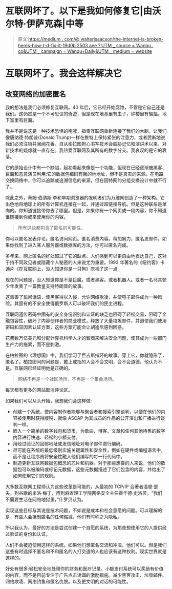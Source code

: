 # 互联网坏了。以下是我如何修复它|由沃尔特·伊萨克森|中等

> 原文:[https://medium . com/@ walterisaacson/the-internet-is-broken-heres-how-I-d-fix-it-19d0b 2503 aee？UTM _ source = Wanqu . co&UTM _ campaign = Wanqu+Daily&UTM _ medium = website](https://medium.com/@walterisaacson/the-internet-is-broken-heres-how-i-d-fix-it-19d0b2503aee?utm_source=wanqu.co&utm_campaign=Wanqu+Daily&utm_medium=website)

# 互联网坏了。我会这样解决它

## 改变网络的加密匿名

我的想法是我们必须修复互联网。40 年后，它已经开始腐蚀，不管是它自己还是我们。这仍然是一个不可思议的奇迹，但是现在地基里有虫子，钟楼里有蝙蝠，地下室里有巨魔。

我并不是说这是一种技术恐惧的咆哮，指责互联网重新连接了我们的大脑，让我们像唐纳德·特朗普(Donald Trump)一样在推特上保持紧张的注意力，或者武断地说我们必须注销并闻闻花香。自从柏拉图担心书写技术会威胁记忆和演讲术以来，对新技术的疑虑就一直存在。我热爱互联网及其所有的数字分支。我哀叹的是它的衰落。

它的原始设计中有一个缺陷，起初看起来像是一个功能，但现在已经逐渐被黑客、巨魔和恶意演员利用:它的数据包编码有目的地地址，但不是真实的来源。在电路交换网络中，你可以追踪或追溯信息的来源，但在因特网的分组交换设计中就不行了。



除此之外，蒂姆·伯纳斯·李和早期浏览器的发明者们为万维网创造了一种架构。它出色地将地球上的所有计算机连接在一起，并通过超链接导航。但是这种联系是单向的。你知道链接带你去了哪里。但是，如果你有一个网页或一段内容，你不知道谁链接到你或来使用你的内容。

> 所有这些都包含了匿名的可能性。

你可以匿名发表评论。匿名访问网页。匿名消费内容。稍加努力，匿名发邮件。如果你找到了进入某人服务器或数据库的方法，你可以匿名完成。

多年来，网上匿名的好处超过了它的缺点。人们感到可以更自由地表达自己，这对于持不同政见者或隐藏个人秘密的人来说尤为重要。1993 年著名的《纽约客》卡通片《在互联网上，没人知道你是一只狗》庆祝了这一点

现在的问题是，没人知道你是不是巨魔。或者黑客。或者机器人。或者一名马其顿少年发表了一篇教皇支持特朗普的故事。

这毒害了民间话语，使黑客得以入侵，允许网络欺凌，并使电子邮件成为一种风险。其固有的不安全使得俄罗斯人可以破坏我们的民主进程。

互联网遗传密码中固有的安全身份识别和认证的缺乏也阻碍了轻松交易，阻碍了金融包容性，破坏了内容创作者的商业模式，释放了大量垃圾邮件，并迫使我们使用密码和双因素认证方案，这些方案可能会让胡迪尼感到困惑。

花费数万亿美元和分配计算机科学人才的智商来解决安全问题，使其成为一些部门生产力的拖累，而不是刺激。

在柏拉图的《理想国》中，我们学习了巨吉斯指环的故事。穿上它，你就隐形了，匿名了。柏拉图问的问题是，戴上戒指的人会不会文明，会不会道德。他认为不是。互联网已经证明他是正确的。

> 网络不再是一个社区场所，不再是一个集会场所。

每天都有更多的网站取消评论区。

如果我们可以从头开始，我想我们会这样做:

*   创建一个系统，使内容制作者能够与聚合者和搜索引擎谈判，以便在他们的内容被使用时获得版税，就像 ASCAP 为其成员的作品的公开演出和广播进行谈判一样。
*   嵌入一个简单的数字钱包和货币，为歌曲、博客、文章和任何其他待售的数字内容进行快速、轻松的小额支付。
*   用经过验证的回邮地址或发信地址对电子邮件进行编码。
*   尽可能在系统的最低级别实施关键属性和安全性，例如在硬件或编程语言中，而不是让程序员将安全性融入他们编写的每一行代码中。
*   制造更新互联网数据包概念的芯片和机器。对于那些想要的人来说，他们的数据包可以被编码或标记元数据，这些元数据描述了它们包含的内容，并给出了如何使用它们的规则。

大多数互联网工程师认为这些改革是可能的，从最初的 TCP/IP 合著者温顿·瑟夫，到谷歌的米洛·梅丁，再到麻省理工学院网络安全主任霍华德·史洛贝。“我们不需要生活在网络地狱里，”什罗贝认为。

实现这些目标与其说是技术问题，不如说是成本和社会意愿的问题。可以理解的是，有些人会抵制匿名的任何缩减，他们有时称之为隐私。

所以我认为，最好的方法是尝试创建一个自愿的系统，为那些想使用它的人提供经过验证的身份和认证。

人们不会被迫使用这样的系统。如果他们想匿名交流和冲浪，他们可以。但是我们这些有时选择不匿名和不和匿名的人打交道的人也应该有这种权利。现实世界就是这样的。

好处有很多:轻松安全地处理你的财务和医疗记录。小额支付系统可以奖励有价值的内容，而不是目前专注于广告点击诱饵的激励措施。减少黑客攻击、垃圾邮件、网络欺凌、网络钓鱼和匿名仇恨。以及更文明的对话的可能性。

